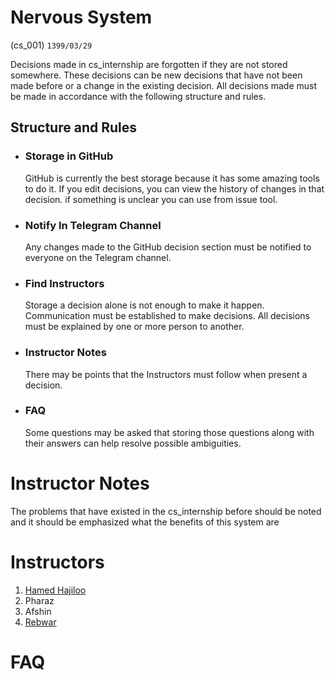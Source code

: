 #  Nervous System  

(cs_001) 
`1399/03/29`

Decisions made in cs_internship are forgotten if they are not stored somewhere.
These decisions can be new decisions that have not been made before or a change in the existing decision. All decisions made must be made in accordance with the following structure and rules.

## Structure and Rules
* ### Storage in GitHub
    GitHub is currently the best storage  because it has some amazing tools to do it. If you edit decisions, you can view the history of changes in that decision. if something is unclear you can use from issue tool.

* ### Notify In Telegram Channel
    Any changes made to the GitHub decision section must be notified to everyone on the Telegram channel.

* ### Find Instructors
    Storage a decision alone is not enough to make it happen. Communication must be established to make decisions. 
    All decisions must be explained by one or more person to another.

* ### Instructor Notes
    There may be points that the Instructors must follow when present a decision.

* ### FAQ
    Some questions may be asked that storing those questions along with their answers can help resolve possible ambiguities.



# Instructor Notes
The problems that have existed in the cs_internship before should be noted and it should be emphasized what the benefits of this system are


# Instructors
1. [Hamed Hajiloo](https://github.com/hamedhajiloo)
2. Pharaz
3. Afshin
4. [Rebwar](https://github.com/rebwar)



# FAQ





